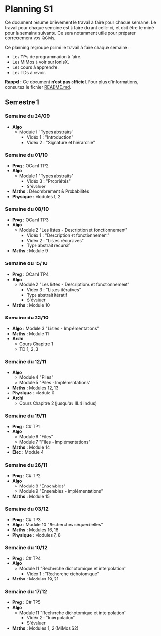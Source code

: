 # Planning S1

Ce document résume brièvement le travail à faire pour chaque semaine.
Le travail pour chaque semaine est à faire durant celle-ci, et doit être terminé pour la semaine suivante. Ce sera notamment utile pour préparer correctement vos QCMs.

Ce planning regroupe parmi le travail à faire chaque semaine :
- Les TPs de programmation à faire.
- Les MiMos à voir sur IonisX.
- Les cours à apprendre.
- Les TDs à revoir.

**Rappel :** Ce document **n'est pas officiel**.
Pour plus d'informations, consultez le fichier [README.md](#).


## Semestre 1

### Semaine du 24/09

- **Algo**
	- Module 1 "Types abstraits"
		- Vidéo 1 : "Introduction"
		- Vidéo 2 : "Signature et hiérarchie"

### Semaine du 01/10

- **Prog** : OCaml TP2
- **Algo**
	- Module 1 "Types abstraits"
		- Vidéo 3 : "Propriétés"
		- S'évaluer
- **Maths** : Dénombrement & Probabilités
- **Physique** : Modules 1, 2

### Semaine du 08/10

- **Prog** : OCaml TP3
- **Algo**
	- Module 2 "Les listes - Description et fonctionnement"
		- Vidéo 1 : "Description et fonctionnement"
		- Vidéo 2 : "Listes récursives"
		- Type abstrait récursif
- **Maths** : Module 9


### Semaine du 15/10

- **Prog** : OCaml TP4
- **Algo**
	- Module 2 "Les listes - Descriptions et fonctionnement"
		- Vidéo 3 : "Listes itératives"
		- Type abstrait itératif
		- S'évaluer
- **Maths** : Module 10

### Semaine du 22/10

- **Algo** : Module 3 "Listes - Implémentations"
- **Maths** : Module 11
- **Archi**
	- Cours Chapitre 1
	- TD 1, 2, 3

### Semaine du 12/11

- **Algo**
	- Module 4 "Piles"
	- Module 5 "Piles - Implémentations"
- **Maths** : Modules 12, 13
- **Physique** : Module 6
- **Archi**
	- Cours Chapitre 2 (jusqu'au III.4 inclus)

### Semaine du 19/11

- **Prog** : C# TP1
- **Algo**
	- Module 6 "Files"
	- Module 7 "Files - Implémentations"
- **Maths** : Module 14
- **Élec** : Module 4

### Semaine du 26/11

- **Prog** : C# TP2
- **Algo**
	- Module 8 "Ensembles"
	- Module 9 "Ensembles - implémentations"
- **Maths** : Module 15

### Semaine du 03/12

- **Prog** : C# TP3
- **Algo** : Module 10 "Recherches séquentielles"
- **Maths** : Modules 16, 18
- **Physique** : Modules 7, 8

### Semaine du 10/12

- **Prog** : C# TP4
- **Algo**
	- Module 11 "Recherche dichotomique et interpolation"
		- Vidéo 1 : "Recherche dichotomique"
- **Maths** : Modules 19, 21

### Semaine du 17/12

- **Prog** : C# TP5
- **Algo**
	- Module 11 "Recherche dichotomique et interpolation"
		- Vidéo 2 : "Interpolation"
		- S'évaluer
- **Maths** : Modules 1, 2 (MiMos S2)
